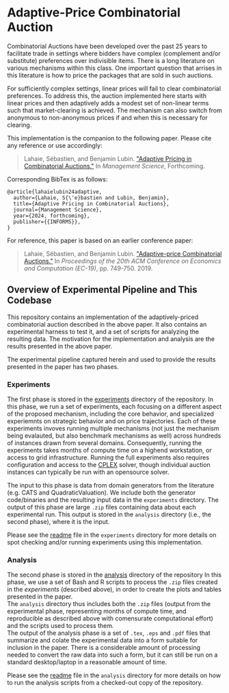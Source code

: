 # Adaptive-Price Combinatorial Auction

Combinatorial Auctions have been developed over the past 25 years to facilitate trade in settings where bidders have complex 
(complement and/or substitute) preferences over indivisible items.  There is a long literature on various mechanisms within
this class.  One important question that arrises in this literature is how to price the packages that are sold in such auctions.

For sufficiently complex settings, linear prices will fail to clear combinatorial preferences.  To address this, the auction
implemented here starts with linear prices and then adaptively adds a modest set of non-linear terms such that market-clearing
is achieved.  The mechanism can also switch from anonymous to non-anonymous prices if and when this is necessary for
clearing.

This implementation is the companion to the following paper.  Please cite any reference or use accordingly:

> Lahaie, Sébastien, and Benjamin Lubin. ["Adaptive Pricing in Combinatorial Auctions."](https://pubsonline.informs.org/action/doSearch?AllField=adaptive+pricing+in+combinatorial+auctions&SeriesKey=mnsc) In _Management Science_, Forthcoming.

Corresponding BibTex is as follows:

```
@article{lahaielubin24adaptive,
  author={Lahaie, S{\'e}bastien and Lubin, Benjamin},
  title={Adaptive Pricing in Combinatorial Auctions},
  journal={Management Science},
  year={2024, forthcoming},
  publisher={{INFORMS}},
}
```

For reference, this paper is based on an earlier conference paper:

> Lahaie, Sébastien, and Benjamin Lubin. ["Adaptive-price Combinatorial Auctions."](https://dl.acm.org/doi/abs/10.1145/3328526.3329615) In _Proceedings of the 20th ACM Conference on Economics and Computation (EC-19)_, pp. 749-750. 2019.

## Overview of Experimental Pipeline and This Codebase

This repository contains an implementation of the adaptively-priced 
combinatorial auction described in the above paper.  It also contains an 
experimental harness to test it, and a set of scripts for analyzing the 
resulting data.  The motivation for the implementation and analysis are 
the results presented in the above paper.

The experimental pipeline captured herein and used to provide the results 
presented in the paper has two phases.

### Experiments

The first phase is stored in the [experiments](https://github.com/blubin/Adaptive-Price-CA/blob/main/experiments/) 
directory of the 
repository.  In this phase, we run a set of experiments, each focusing on a
different aspect of the proposed mechanism, including the core
behavior, and specialized experiemnts on strategic behavior and on
price trajectories.  Each of these experiments invoves running
multiple mechanisms (not just the mechanism being evalauted, but 
also benchmark mechanisms as well) across hundreds of instances 
drawn from several domains.  Consequently, running the experiments 
takes months of compute time on a highend workstation, or access to 
grid infrastructure.  Running the full experiments also requires 
configuration and access to the
[CPLEX](https://www.ibm.com/products/ilog-cplex-optimization-studio)
solver, though individual auction instances can typically be run with
an opensource solver.  

The input to this phase is data from domain generators 
from the literature (e.g. CATS and QuadraticValuation).  We include both the 
generator code/binaries and the resulting input data 
in the `experiments` directory.  The output of this phase are large `.zip` files
containing data about each experimental run.  This output is
stored in the `analysis` directory (i.e., the second phase), where it is the input.

Please see the [readme](https://github.com/blubin/Adaptive-Price-CA/blob/main/experiments/readme.md) 
file in the `experiments` directory for more details on spot checking 
and/or running experiments using this implementation.

### Analysis

The second phase is stored in the [analysis](https://github.com/blubin/Adaptive-Price-CA/blob/main/analysis/) 
directory of the repository
In this phase, we use a set of Bash and R scripts to
process the `.zip` files created in the *experiments* (described above), 
in order to create the plots and tables presented in the paper.  
The `analysis` directory thus includes both the 
`.zip` files (output from the experimental phase, representing months 
of compute time, and reproducible as described above with comensurate 
computational effort) and the scripts used to process them.  
The output of the analysis phase is a set of `.tex`, `.eps` and `.pdf` 
files that summarize and colate the experimental data into a form suitable 
for inclusion in the paper.  There is a considerable amount of processing 
needed to convert the raw data into such a form, but it can still be 
run on a standard desktop/laptop in a reasonable amount of time.

Please see the [readme](https://github.com/blubin/Adaptive-Price-CA/blob/main/analysis/readme.md) 
file in the `analysis` directory for more details on how
to run the analysis scripts from a checked-out copy of the repository.
